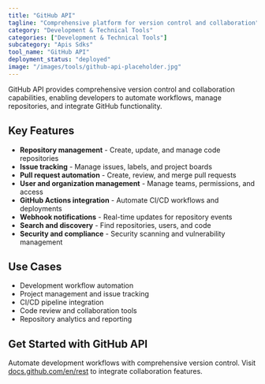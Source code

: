 ```yaml
---
title: "GitHub API"
tagline: "Comprehensive platform for version control and collaboration"
category: "Development & Technical Tools"
categories: ["Development & Technical Tools"]
subcategory: "Apis Sdks"
tool_name: "GitHub API"
deployment_status: "deployed"
image: "/images/tools/github-api-placeholder.jpg"
---
```

GitHub API provides comprehensive version control and collaboration capabilities, enabling developers to automate workflows, manage repositories, and integrate GitHub functionality.

## Key Features

- **Repository management** - Create, update, and manage code repositories
- **Issue tracking** - Manage issues, labels, and project boards
- **Pull request automation** - Create, review, and merge pull requests
- **User and organization management** - Manage teams, permissions, and access
- **GitHub Actions integration** - Automate CI/CD workflows and deployments
- **Webhook notifications** - Real-time updates for repository events
- **Search and discovery** - Find repositories, users, and code
- **Security and compliance** - Security scanning and vulnerability management

## Use Cases

- Development workflow automation
- Project management and issue tracking
- CI/CD pipeline integration
- Code review and collaboration tools
- Repository analytics and reporting

## Get Started with GitHub API

Automate development workflows with comprehensive version control. Visit [docs.github.com/en/rest](https://docs.github.com/en/rest) to integrate collaboration features.